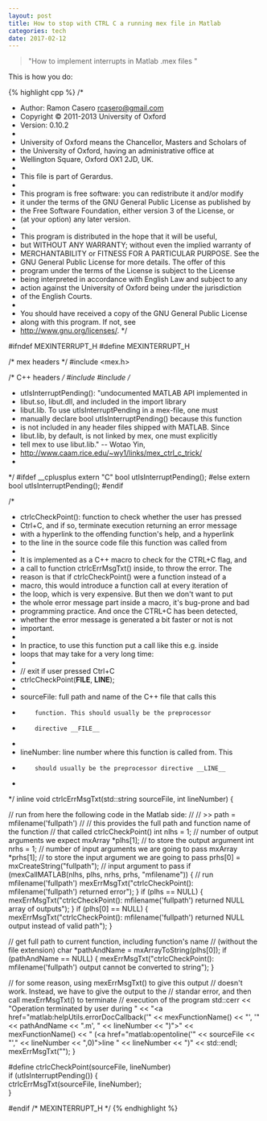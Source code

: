 ```yaml
---
layout: post
title: How to stop with CTRL C a running mex file in Matlab 
categories: tech
date: 2017-02-12
---
```


<blockquote>
    "How to implement interrupts in Matlab .mex files "
</blockquote>

This is how you do:

{% highlight cpp %}
/*
* Author: Ramon Casero <rcasero@gmail.com>
* Copyright © 2011-2013 University of Oxford
* Version: 0.10.2
*
* University of Oxford means the Chancellor, Masters and Scholars of
* the University of Oxford, having an administrative office at
* Wellington Square, Oxford OX1 2JD, UK. 
*
* This file is part of Gerardus.
*
* This program is free software: you can redistribute it and/or modify
* it under the terms of the GNU General Public License as published by
* the Free Software Foundation, either version 3 of the License, or
* (at your option) any later version.
*
* This program is distributed in the hope that it will be useful,
* but WITHOUT ANY WARRANTY; without even the implied warranty of
* MERCHANTABILITY or FITNESS FOR A PARTICULAR PURPOSE.  See the
* GNU General Public License for more details. The offer of this
* program under the terms of the License is subject to the License
* being interpreted in accordance with English Law and subject to any
* action against the University of Oxford being under the jurisdiction
* of the English Courts.
*
* You should have received a copy of the GNU General Public License
* along with this program.  If not, see
* <http://www.gnu.org/licenses/>.
*/

#ifndef MEXINTERRUPT_H
#define MEXINTERRUPT_H

/* mex headers */
#include <mex.h>

/* C++ headers */
#include <iostream>
#include <string>
/*
* utIsInterruptPending(): "undocumented MATLAB API implemented in
* libut.so, libut.dll, and included in the import library
* libut.lib. To use utIsInterruptPending in a mex-file, one must
* manually declare bool utIsInterruptPending() because this function
* is not included in any header files shipped with MATLAB. Since
* libut.lib, by default, is not linked by mex, one must explicitly
* tell mex to use libut.lib." -- Wotao Yin, 
* http://www.caam.rice.edu/~wy1/links/mex_ctrl_c_trick/
*
*/
#ifdef __cplusplus 
  extern "C" bool utIsInterruptPending();
#else
  extern bool utIsInterruptPending();
#endif

/*
* ctrlcCheckPoint(): function to check whether the user has pressed
* Ctrl+C, and if so, terminate execution returning an error message
* with a hyperlink to the offending function's help, and a hyperlink
* to the line in the source code file this function was called from
*
* It is implemented as a C++ macro to check for the CTRL+C flag, and
* a call to function ctrlcErrMsgTxt() inside, to throw the error. The
* reason is that if ctrlcCheckPoint() were a function instead of a
* macro, this would introduce a function call at every iteration of
* the loop, which is very expensive. But then we don't want to put
* the whole error message part inside a macro, it's bug-prone and bad
* programming practice. And once the CTRL+C has been detected,
* whether the error message is generated a bit faster or not is not
* important.
*
* In practice, to use this function put a call like this e.g. inside
* loops that may take for a very long time:
*
*    // exit if user pressed Ctrl+C
*    ctrlcCheckPoint(__FILE__, __LINE__);
*
* sourceFile: full path and name of the C++ file that calls this
*         function. This should usually be the preprocessor
*         directive __FILE__
*
* lineNumber: line number where this function is called from. This
*         should usually be the preprocessor directive __LINE__
*
*/
inline
void ctrlcErrMsgTxt(std::string sourceFile, int lineNumber) {

// run from here the following code in the Matlab side:
//
// >> path = mfilename('fullpath')
//
// this provides the full path and function name of the function
// that called ctrlcCheckPoint()
int nlhs = 1; // number of output arguments we expect
mxArray *plhs[1]; // to store the output argument
int nrhs = 1; // number of input arguments we are going to pass
mxArray *prhs[1]; // to store the input argument we are going to pass
prhs[0] = mxCreateString("fullpath"); // input argument to pass
if (mexCallMATLAB(nlhs, plhs, nrhs, prhs, "mfilename")) { // run mfilename('fullpath')
  mexErrMsgTxt("ctrlcCheckPoint(): mfilename('fullpath') returned error");
}
if (plhs == NULL) {
  mexErrMsgTxt("ctrlcCheckPoint(): mfilename('fullpath') returned NULL array of outputs");
}
if (plhs[0] == NULL) {
  mexErrMsgTxt("ctrlcCheckPoint(): mfilename('fullpath') returned NULL output instead of valid path");
}

// get full path to current function, including function's name
// (without the file extension)
char *pathAndName = mxArrayToString(plhs[0]);
if (pathAndName == NULL) {
  mexErrMsgTxt("ctrlcCheckPoint(): mfilename('fullpath') output cannot be converted to string");
}

// for some reason, using mexErrMsgTxt() to give this output
// doesn't work. Instead, we have to give the output to the
// standar error, and then call mexErrMsgTxt() to terminate
// execution of the program
std::cerr << "Operation terminated by user during "
    << "<a href=\"matlab:helpUtils.errorDocCallback('"
    << mexFunctionName()
    << "', '" << pathAndName << ".m', " << lineNumber << ")\">"
    << mexFunctionName()
    << "</a> (<a href=\"matlab:opentoline('"
    << sourceFile
    << "'," << lineNumber << ",0)\">line " << lineNumber
    << "</a>)"
    << std::endl;
mexErrMsgTxt("");
}

#define ctrlcCheckPoint(sourceFile, lineNumber)           \
if (utIsInterruptPending()) {                \
  ctrlcErrMsgTxt(sourceFile, lineNumber);           \
}


#endif /* MEXINTERRUPT_H */
{% endhighlight %}